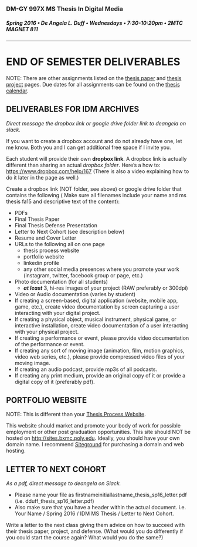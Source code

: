 ### DM-GY 997X MS Thesis In Digital Media
##### Spring 2016 • De Angela L. Duff • Wednesdays • 7:30-10:20pm • 2MTC MAGNET 811 

---

# END OF SEMESTER DELIVERABLES
NOTE: There are other assignments listed on the [thesis paper](dm997X_ms_thesis_paper.md) and [thesis project](dm997X_ms_thesis_project.md) pages. Due dates for all assignments can be found on the [thesis calendar](dm997X_ms_thesis_calendar.md).


## DELIVERABLES FOR IDM ARCHIVES 

*Direct message the dropbox link or google drive folder link to deangela on slack.*

If you want to create a dropbox account and do not already have one, let me know. Both you and I can get additional free space if I invite you.

Each student will provide their own **dropbox link**. A dropbox link is actually different than sharing an actual *dropbox folder*. Here’s a how to: https://www.dropbox.com/help/167 (There is also a video explaining how to do it later in the page as well.) 
 
Create a dropbox link (NOT folder, see above) or google drive folder that contains the following ( 
Make sure all filenames include your name and ms thesis fa15 and descriptive text of the content): 
* PDFs
 * Final Thesis Paper
 * Final Thesis Defense Presentation
 * Letter to Next Cohort (see description below)
 * Resume and Cover Letter
 * URLs to the following all on one page 
   * thesis process website
   * portfolio website
   * linkedin profile
   * any other social media presences where you promote your work (instagram, twitter, facebook group or page, etc.) 
* Photo documentation (for all students)
  * ***at least*** 3, hi-res images of your project (RAW preferably or 300dpi)
* Video or Audio documentation (varies by student)
 *  If creating a screen-based, digital application (website, mobile app, game, etc.), create video documentation by screen capturing a user interacting with your digital project.
 *  If creating a physical object, musical instrument, physical game, or interactive installation, create video documentation of a user interacting with your physical project.
 *  If creating a performance or event, please provide video documentation of the performance or event.
 * If creating any sort of moving image (animation, film, motion graphics, video web series, etc.), please provide compressed video files of your moving image.
 *  If creating an audio podcast, provide mp3s of all podcasts.
 *  If creating any print medium, provide an original copy of it or provide a digital copy of it (preferably pdf).

## PORTFOLIO WEBSITE

NOTE: This is different than your <a href="dm997X_ms_thesis_website.md">Thesis Process Website</a>.

This website should market and promote your body of work for possible employment or other post graduation opportunities. This site should NOT be hosted on http://sites.bxmc.poly.edu. Ideally, you should have your own domain name. I recommend [Siteground](http://siteground.com) for purchasing a domain and web hosting.


## LETTER TO NEXT COHORT 

*As a pdf, direct message to deangela on Slack.*
* Please name your file as firstnameinitiallastname_thesis_sp16_letter.pdf (i.e. dduff_thesis_sp16_letter.pdf) 
* Also make sure that you  have a header within the actual document.  i.e. Your Name / Spring 2016 /  IDM MS Thesis / Letter to Next Cohort.

Write a letter to the next class giving them advice on how to succeed with their thesis paper, project, and defense. (What would you do differently if you could start the course again? What would you do the same?)








